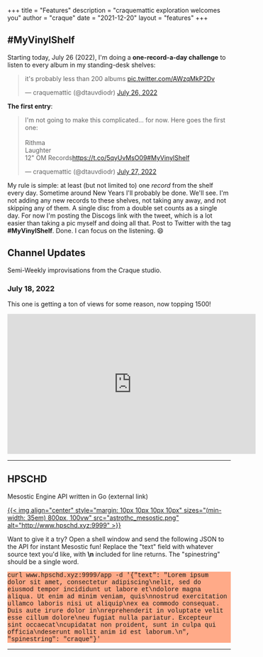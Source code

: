 +++
title = "Features"
description = "craquemattic exploration welcomes you"
author = "craque"
date = "2021-12-20"
layout = "features"
+++

## \#MyVinylShelf

Starting today, July 26 (2022), I'm doing a **one-record-a-day challenge** to listen to every album in my standing-desk shelves:

<blockquote class="twitter-tweet"><p lang="en" dir="ltr">it's probably less than 200 albums <a href="https://t.co/AWzqMkP2Dv">pic.twitter.com/AWzqMkP2Dv</a></p>— craquemattic (@dtauvdiodr) <a href="https://twitter.com/dtauvdiodr/status/1552050649428135937?ref_src=twsrc%5Etfw">July 26, 2022</a></blockquote> <script async src="https://platform.twitter.com/widgets.js" charset="utf-8"></script>

**The first entry**:

<blockquote class="twitter-tweet"><p lang="en" dir="ltr">I'm not going to make this complicated... for now. Here goes the first one:<br><br>Rithma<br>Laughter<br>12" OM Records<a href="https://t.co/5qyUvMsO09">https://t.co/5qyUvMsO09</a><a href="https://twitter.com/hashtag/MyVinylShelf?src=hash&ref_src=twsrc%5Etfw">#MyVinylShelf</a></p>— craquemattic (@dtauvdiodr) <a href="https://twitter.com/dtauvdiodr/status/1552088531052294145?ref_src=twsrc%5Etfw">July 27, 2022</a></blockquote> <script async src="https://platform.twitter.com/widgets.js" charset="utf-8"></script>


My rule is simple: at least (but not limited to) one *record* from the shelf every day. Sometime around New Years I'll probably be done. We'll see. I'm not adding any new records to these shelves, not taking any away, and not skipping any of them. A single disc from a double set counts as a single day. For now I'm posting the Discogs link with the tweet, which is a lot easier than taking a pic myself and doing all that. Post to Twitter with the tag **#MyVinylShelf**. Done. I can focus on the listening. 😄

## Channel Updates

Semi-Weekly improvisations from the Craque studio.

### July 18, 2022

This one is getting a ton of views for some reason, now topping 1500!

<iframe width="560" height="315" src="https://www.youtube.com/embed/U19kPxvjkE0" title="YouTube video player" frameborder="0" allow="accelerometer; autoplay; clipboard-write; encrypted-media; gyroscope; picture-in-picture" allowfullscreen></iframe>

<hr>

## HPSCHD

Mesostic Engine API written in Go (external link)

<a href="http://www.hpschd.xyz:9999">
{{< img align="center" style="margin: 10px 10px 10px 10px" sizes="(min-width: 35em) 800px, 100vw" src="astrothc_mesostic.png" alt="http://www.hpschd.xyz:9999" >}}
</a>

<p>

Want to give it a try? Open a shell window and send the following JSON to the API for instant Mesostic fun! Replace the "text" field with whatever source text you'd like, with <b>\n</b> included for line returns. The "spinestring" should be a single word.

<p>

<style>
pre {
  font-family: Courier;
  background-color:#FFAA88;
  overflow-x: auto;
  white-space: pre-wrap;
  white-space: -moz-pre-wrap;
  white-space: -pre-wrap;
  white-space: -o-pre-wrap;
  word-wrap: break-word;
}
</style>

<pre>curl www.hpschd.xyz:9999/app -d '{"text": "Lorem ipsum dolor sit amet, consectetur adipiscing\nelit, sed do eiusmod tempor incididunt ut labore et\ndolore magna aliqua. Ut enim ad minim veniam, quis\nnostrud exercitation ullamco laboris nisi ut aliquip\nex ea commodo consequat. Duis aute irure dolor in\nreprehenderit in voluptate velit esse cillum dolore\neu fugiat nulla pariatur. Excepteur sint occaecat\ncupidatat non proident, sunt in culpa qui officia\ndeserunt mollit anim id est laborum.\n", "spinestring": "craque"}'</pre>

<hr>
